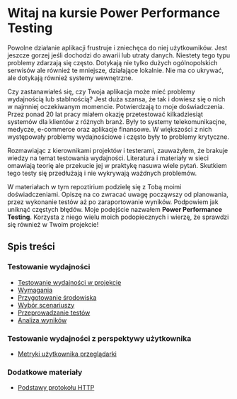 # Witaj na kursie Power Performance Testing

Powolne działanie aplikacji frustruje i zniechęca do niej użytkowników. Jest jeszcze gorzej jeśli dochodzi do awarii lub utraty danych. Niestety tego typu problemy zdarzają się często. Dotykają nie tylko dużych ogólnopolskich serwisów ale również te mniejsze, działające lokalnie. Nie ma co ukrywać, ale dotykają również systemy wewnętrzne. 

Czy zastanawiałeś się, czy Twoja aplikacja może mieć problemy wydajnością lub stablnością? Jest duża szansa, że tak i dowiesz się o nich w najmniej oczekiwanym momencie. Potwierdzają to moje doświadczenia. Przez ponad 20 lat pracy miałem okazję przetestować kilkadziesiąt systemów dla klientów z różnych branż. Były to systemy telekomunikacjne, medycze, e-commerce oraz aplikacje finansowe. W większości z nich występowały problemy wydajnościowe i często były to problemy krytyczne. 

Rozmawiając z kierownikami projektów i testerami, zauważyłem, że brakuje wiedzy na temat testowania wydajności. Literatura i materiały w sieci omawiają teorię ale przekucie jej w praktykę nasuwa wiele pytań. Skutkiem tego testy się przedłużają i nie wykrywają ważdnych problemów.

W materiałach w tym repoztirium podzielę się z Tobą moimi doświadczeniami. Opiszę na co zwracać uwagę począwszy od planowania, przez wykonanie testów aż po zaraportowanie wyników. Podpowiem jak uniknąć częstych błędów. Moje podejście nazwałem **Power Performance Testing**. Korzysta z niego wielu moich podopiecznych i wierzę, że sprawdzi się również w Twoim projekcie!

## Spis treści
### Testowanie wydajności 
- [Testowanie wydajności w projekcie]()
- [Wymagania]()
- [Przygotowanie środowiska]()
- [Wybór scenariuszy]()
- [Przeprowadzanie testów]()
- [Analiza wyników]()
### Testowanie wydajności z perspektywy użytkownika
- [Metryki użytkownika przeglądarki]()

### Dodatkowe materiały
- [Podstawy protokołu HTTP](./http.md)

